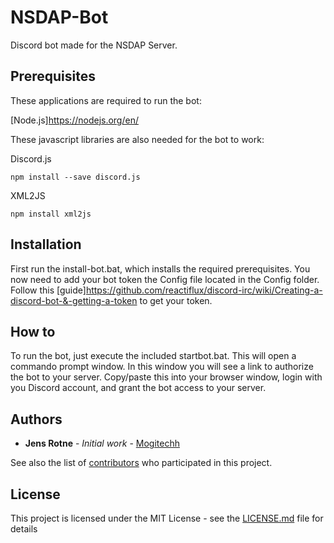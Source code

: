 # NSDAP-Bot
Discord bot made for the NSDAP Server.

## Prerequisites

These applications are required to run the bot:

[Node.js]https://nodejs.org/en/

These javascript libraries are also needed for the bot to work:

Discord.js

```
npm install --save discord.js
```

XML2JS

```
npm install xml2js
```

## Installation

First run the install-bot.bat, which installs the required prerequisites. You now need to add your bot token the Config file located in the Config folder. Follow this [guide]https://github.com/reactiflux/discord-irc/wiki/Creating-a-discord-bot-&-getting-a-token to get your token.

## How to

To run the bot, just execute the included startbot.bat. This will open a commando prompt window. In this window you will see a link to authorize the bot to your server. Copy/paste this into your browser window, login with you Discord account, and grant the bot access to your server.

## Authors

* **Jens Rotne** - *Initial work* - [Mogitechh](https://github.com/Mogitech)

See also the list of [contributors](https://github.com/Mogitech/NSDAP-Bot/graphs/contributors) who participated in this project.

## License

This project is licensed under the MIT License - see the [LICENSE.md](LICENSE.md) file for details